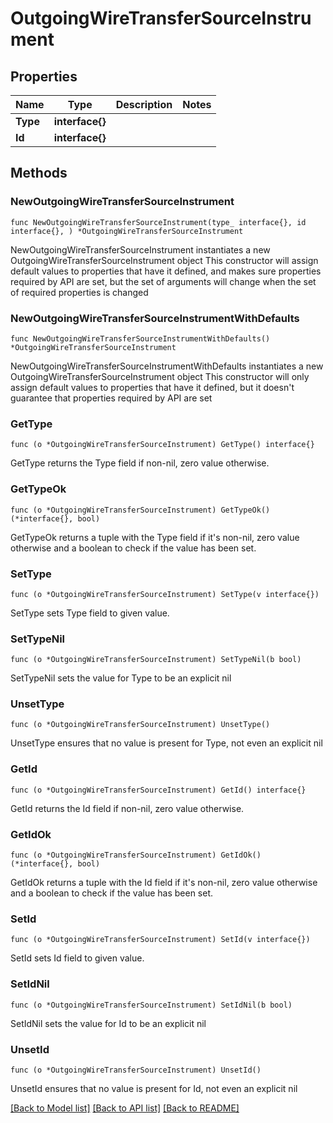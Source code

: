 # OutgoingWireTransferSourceInstrument

## Properties

Name | Type | Description | Notes
------------ | ------------- | ------------- | -------------
**Type** | **interface{}** |  | 
**Id** | **interface{}** |  | 

## Methods

### NewOutgoingWireTransferSourceInstrument

`func NewOutgoingWireTransferSourceInstrument(type_ interface{}, id interface{}, ) *OutgoingWireTransferSourceInstrument`

NewOutgoingWireTransferSourceInstrument instantiates a new OutgoingWireTransferSourceInstrument object
This constructor will assign default values to properties that have it defined,
and makes sure properties required by API are set, but the set of arguments
will change when the set of required properties is changed

### NewOutgoingWireTransferSourceInstrumentWithDefaults

`func NewOutgoingWireTransferSourceInstrumentWithDefaults() *OutgoingWireTransferSourceInstrument`

NewOutgoingWireTransferSourceInstrumentWithDefaults instantiates a new OutgoingWireTransferSourceInstrument object
This constructor will only assign default values to properties that have it defined,
but it doesn't guarantee that properties required by API are set

### GetType

`func (o *OutgoingWireTransferSourceInstrument) GetType() interface{}`

GetType returns the Type field if non-nil, zero value otherwise.

### GetTypeOk

`func (o *OutgoingWireTransferSourceInstrument) GetTypeOk() (*interface{}, bool)`

GetTypeOk returns a tuple with the Type field if it's non-nil, zero value otherwise
and a boolean to check if the value has been set.

### SetType

`func (o *OutgoingWireTransferSourceInstrument) SetType(v interface{})`

SetType sets Type field to given value.


### SetTypeNil

`func (o *OutgoingWireTransferSourceInstrument) SetTypeNil(b bool)`

 SetTypeNil sets the value for Type to be an explicit nil

### UnsetType
`func (o *OutgoingWireTransferSourceInstrument) UnsetType()`

UnsetType ensures that no value is present for Type, not even an explicit nil
### GetId

`func (o *OutgoingWireTransferSourceInstrument) GetId() interface{}`

GetId returns the Id field if non-nil, zero value otherwise.

### GetIdOk

`func (o *OutgoingWireTransferSourceInstrument) GetIdOk() (*interface{}, bool)`

GetIdOk returns a tuple with the Id field if it's non-nil, zero value otherwise
and a boolean to check if the value has been set.

### SetId

`func (o *OutgoingWireTransferSourceInstrument) SetId(v interface{})`

SetId sets Id field to given value.


### SetIdNil

`func (o *OutgoingWireTransferSourceInstrument) SetIdNil(b bool)`

 SetIdNil sets the value for Id to be an explicit nil

### UnsetId
`func (o *OutgoingWireTransferSourceInstrument) UnsetId()`

UnsetId ensures that no value is present for Id, not even an explicit nil

[[Back to Model list]](../README.md#documentation-for-models) [[Back to API list]](../README.md#documentation-for-api-endpoints) [[Back to README]](../README.md)


